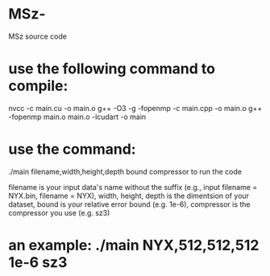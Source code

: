 # MSz-
MSz source code

# use the following command to compile:
nvcc -c main.cu -o main.o
g++ -O3 -g -fopenmp -c main.cpp -o main.o
g++ -fopenmp main.o main.o -lcudart -o main

# use the command:
./main filename,width,height,depth bound compressor
to run the code

filename is your input data's name without the suffix (e.g., input filename = NYX.bin, filename = NYX), width, height, depth is the dimentsion of 
your dataset, bound is your relative error bound (e.g. 1e-6), compressor is the compressor you use (e.g. sz3)

# an example: ./main NYX,512,512,512 1e-6 sz3
